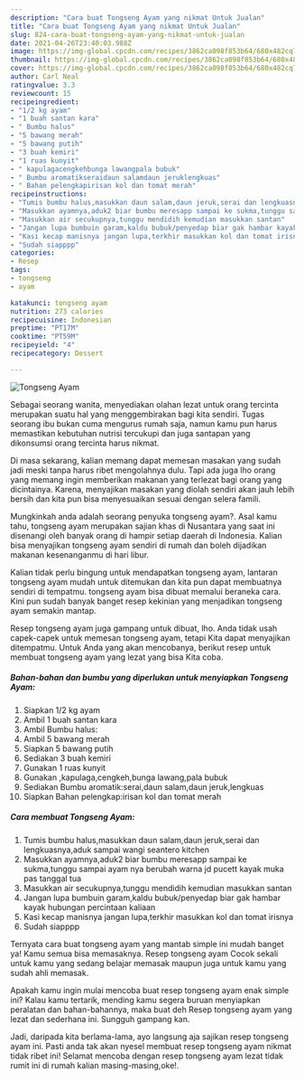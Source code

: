 ```yaml
---
description: "Cara buat Tongseng Ayam yang nikmat Untuk Jualan"
title: "Cara buat Tongseng Ayam yang nikmat Untuk Jualan"
slug: 824-cara-buat-tongseng-ayam-yang-nikmat-untuk-jualan
date: 2021-04-26T23:40:03.988Z
image: https://img-global.cpcdn.com/recipes/3862ca098f853b64/680x482cq70/tongseng-ayam-foto-resep-utama.jpg
thumbnail: https://img-global.cpcdn.com/recipes/3862ca098f853b64/680x482cq70/tongseng-ayam-foto-resep-utama.jpg
cover: https://img-global.cpcdn.com/recipes/3862ca098f853b64/680x482cq70/tongseng-ayam-foto-resep-utama.jpg
author: Carl Neal
ratingvalue: 3.3
reviewcount: 15
recipeingredient:
- "1/2 kg ayam"
- "1 buah santan kara"
- " Bumbu halus"
- "5 bawang merah"
- "5 bawang putih"
- "3 buah kemiri"
- "1 ruas kunyit"
- " kapulagacengkehbunga lawangpala bubuk"
- " Bumbu aromatikseraidaun salamdaun jeruklengkuas"
- " Bahan pelengkapirisan kol dan tomat merah"
recipeinstructions:
- "Tumis bumbu halus,masukkan daun salam,daun jeruk,serai dan lengkuasnya,aduk sampai wangi seantero kitchen"
- "Masukkan ayamnya,aduk2 biar bumbu meresapp sampai ke sukma,tunggu sampai ayam nya berubah warna jd pucett kayak muka pas tanggal tua"
- "Masukkan air secukupnya,tunggu mendidih kemudian masukkan santan"
- "Jangan lupa bumbuin garam,kaldu bubuk/penyedap biar gak hambar kayak hubungan percintaan kaliaan"
- "Kasi kecap manisnya jangan lupa,terkhir masukkan kol dan tomat irisnya"
- "Sudah siapppp"
categories:
- Resep
tags:
- tongseng
- ayam

katakunci: tongseng ayam 
nutrition: 273 calories
recipecuisine: Indonesian
preptime: "PT17M"
cooktime: "PT59M"
recipeyield: "4"
recipecategory: Dessert

---
```



![Tongseng Ayam](https://img-global.cpcdn.com/recipes/3862ca098f853b64/680x482cq70/tongseng-ayam-foto-resep-utama.jpg)

Sebagai seorang wanita, menyediakan olahan lezat untuk orang tercinta merupakan suatu hal yang menggembirakan bagi kita sendiri. Tugas seorang ibu bukan cuma mengurus rumah saja, namun kamu pun harus memastikan kebutuhan nutrisi tercukupi dan juga santapan yang dikonsumsi orang tercinta harus nikmat.

Di masa  sekarang, kalian memang dapat memesan masakan yang sudah jadi meski tanpa harus ribet mengolahnya dulu. Tapi ada juga lho orang yang memang ingin memberikan makanan yang terlezat bagi orang yang dicintainya. Karena, menyajikan masakan yang diolah sendiri akan jauh lebih bersih dan kita pun bisa menyesuaikan sesuai dengan selera famili. 



Mungkinkah anda adalah seorang penyuka tongseng ayam?. Asal kamu tahu, tongseng ayam merupakan sajian khas di Nusantara yang saat ini disenangi oleh banyak orang di hampir setiap daerah di Indonesia. Kalian bisa menyajikan tongseng ayam sendiri di rumah dan boleh dijadikan makanan kesenanganmu di hari libur.

Kalian tidak perlu bingung untuk mendapatkan tongseng ayam, lantaran tongseng ayam mudah untuk ditemukan dan kita pun dapat membuatnya sendiri di tempatmu. tongseng ayam bisa dibuat memalui beraneka cara. Kini pun sudah banyak banget resep kekinian yang menjadikan tongseng ayam semakin mantap.

Resep tongseng ayam juga gampang untuk dibuat, lho. Anda tidak usah capek-capek untuk memesan tongseng ayam, tetapi Kita dapat menyajikan ditempatmu. Untuk Anda yang akan mencobanya, berikut resep untuk membuat tongseng ayam yang lezat yang bisa Kita coba.

<!--inarticleads1-->

##### Bahan-bahan dan bumbu yang diperlukan untuk menyiapkan Tongseng Ayam:

1. Siapkan 1/2 kg ayam
1. Ambil 1 buah santan kara
1. Ambil  Bumbu halus:
1. Ambil 5 bawang merah
1. Siapkan 5 bawang putih
1. Sediakan 3 buah kemiri
1. Gunakan 1 ruas kunyit
1. Gunakan  ,kapulaga,cengkeh,bunga lawang,pala bubuk
1. Sediakan  Bumbu aromatik:serai,daun salam,daun jeruk,lengkuas
1. Siapkan  Bahan pelengkap:irisan kol dan tomat merah




<!--inarticleads2-->

##### Cara membuat Tongseng Ayam:

1. Tumis bumbu halus,masukkan daun salam,daun jeruk,serai dan lengkuasnya,aduk sampai wangi seantero kitchen
1. Masukkan ayamnya,aduk2 biar bumbu meresapp sampai ke sukma,tunggu sampai ayam nya berubah warna jd pucett kayak muka pas tanggal tua
1. Masukkan air secukupnya,tunggu mendidih kemudian masukkan santan
1. Jangan lupa bumbuin garam,kaldu bubuk/penyedap biar gak hambar kayak hubungan percintaan kaliaan
1. Kasi kecap manisnya jangan lupa,terkhir masukkan kol dan tomat irisnya
1. Sudah siapppp




Ternyata cara buat tongseng ayam yang mantab simple ini mudah banget ya! Kamu semua bisa memasaknya. Resep tongseng ayam Cocok sekali untuk kamu yang sedang belajar memasak maupun juga untuk kamu yang sudah ahli memasak.

Apakah kamu ingin mulai mencoba buat resep tongseng ayam enak simple ini? Kalau kamu tertarik, mending kamu segera buruan menyiapkan peralatan dan bahan-bahannya, maka buat deh Resep tongseng ayam yang lezat dan sederhana ini. Sungguh gampang kan. 

Jadi, daripada kita berlama-lama, ayo langsung aja sajikan resep tongseng ayam ini. Pasti anda tak akan nyesel membuat resep tongseng ayam nikmat tidak ribet ini! Selamat mencoba dengan resep tongseng ayam lezat tidak rumit ini di rumah kalian masing-masing,oke!.

